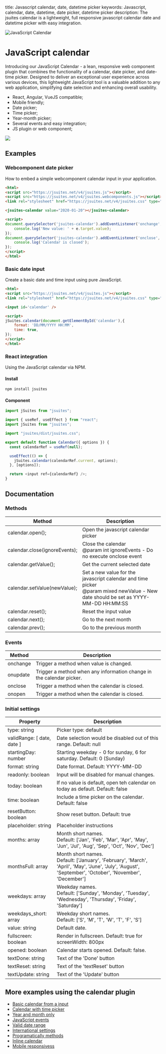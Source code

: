 title: Javascript calendar, date, datetime picker
keywords: Javascript, calendar, date, datetime, date picker, datetime picker
description: The jsuites calendar is a lightweight, full responsive javascript calendar date and datetime picker with easy integration.

![JavaScript Calendar](img/js-calendar.svg)

JavaScript calendar
===================

Introducing our JavaScript Calendar - a lean, responsive web component plugin that combines the functionality of a calendar, date picker, and date-time picker. Designed to deliver an exceptional user experience across various devices, this lightweight JavaScript tool is a valuable addition to any web application, simplifying date selection and enhancing overall usability.  
  

* React, Angular, VueJS compatible;
* Mobile friendly;
* Date picker;
* Time picker;
* Year-month picker;
* Several events and easy integration;
* JS plugin or web component;

![](img/js-calendar.svg)

  

Examples
--------

  

### Webcomponent date picker

How to embed a simple webcomponent calendar input in your application.  
  
  
  
```html
<html>
<script src="https://jsuites.net/v4/jsuites.js"></script>
<script src="https://jsuites.net/v4/jsuites.webcomponents.js"></script>
<link rel="stylesheet" href="https://jsuites.net/v4/jsuites.css" type="text/css" />

<jsuites-calendar value="2020-01-20"></jsuites-calendar>

<script>
document.querySelector('jsuites-calendar').addEventListener('onchange', function(e) {
    console.log('New value: ' + e.target.value);
});
document.querySelector('jsuites-calendar').addEventListener('onclose', function(e) {
    console.log('Calendar is closed');
});
</script>
</html>
```
  
  

### Basic date input

Create a basic date and time input using pure JavaScript.  
  
  
  
```html
<html>
<script src="https://jsuites.net/v4/jsuites.js"></script>
<link rel="stylesheet" href="https://jsuites.net/v4/jsuites.css" type="text/css" />

<input id='calendar' />

<script>
jSuites.calendar(document.getElementById('calendar'),{
    format: 'DD/MM/YYYY HH:MM',
    time: true,
});
</script>
</html>
```
  
  

### React integration

Using the JavaScript calendar via NPM.  
  

#### Install

```bash
npm install jsuites
```
  

#### Component

```javascript
import jSuites from "jsuites";

import { useRef, useEffect } from "react";
import jSuites from "jsuites";

import "jsuites/dist/jsuites.css";

export default function Calendar({ options }) {
  const calendarRef = useRef(null);

  useEffect(() => {
    jSuites.calendar(calendarRef.current, options);
  }, [options]);

  return <input ref={calendarRef} />;
}
```
  
  

Documentation
-------------

### Methods

| Method | Description |
| --- | --- |
| calendar.open(); | Open the javascript calendar picker |
| calendar.close(ignoreEvents); | Close the calendar  <br>@param int ignoreEvents - Do no execute onclose event |
| calendar.getValue(); | Get the current selected date |
| calendar.setValue(newValue); | Set a new value for the javascript calendar and time picker  <br>@param mixed newValue - New date should be set as YYYY-MM-DD HH:MM:SS |
| calendar.reset(); | Reset the input value |
| calendar.next(); | Go to the next month |
| calendar.prev(); | Go to the previous month |

  
  

### Events

| Method | Description |
| --- | --- |
| onchange | Trigger a method when value is changed. |
| onupdate | Trigger a method when any information change in the calendar picker. |
| onclose | Trigger a method when the calendar is closed. |
| onopen | Trigger a method when the calendar is closed. |

  
  

### Initial settings

| Property | Description |
| --- | --- |
| type: string | Picker type: default | year-month-picker. Default: default |
| validRange: [ date, date ] | Date selection would be disabled out of this range. Default: null |
| startingDay: number | Starting weekday - 0 for sunday, 6 for saturday. Default: 0 (Sunday) |
| format: string | Date format. Default: YYYY-MM-DD |
| readonly: boolean | Input will be disabled for manual changes. |
| today: boolean | If no value is default, open teh calendar on today as default. Default: false |
| time: boolean | Include a time picker on the calendar. Default: false |
| resetButton: boolean | Show reset button. Default: true |
| placeholder: string | Placeholder instructions |
| months: array | Month short names.  <br>Default: ['Jan', 'Feb', 'Mar', 'Apr', 'May', 'Jun', 'Jul', 'Aug', 'Sep', 'Oct', 'Nov', 'Dec'] |
| monthsFull: array | Month short names.  <br>Default: ['January', 'February', 'March', 'April', 'May', 'June', 'July', 'August', 'September', 'October', 'November', 'December'] |
| weekdays: array | Weekday names.  <br>Default: ['Sunday', 'Monday', 'Tuesday', 'Wednesday', 'Thursday', 'Friday', 'Saturday'] |
| weekdays_short: array | Weekday short names.  <br>Default: ['S', 'M', 'T', 'W', 'T', 'F', 'S'] |
| value: string | Default date. |
| fullscreen: boolean | Render in fullscreen. Default: true for screenWidth: 800px |
| opened: boolean | Calendar starts opened. Default: false. |
| textDone: string | Text of the 'Done' button |
| textReset: string | Text of the 'textReset' button |
| textUpdate: string | Text of the 'Update' button |

  
  

More examples using the calendar plugin
---------------------------------------

* [Basic calendar from a input](/docs/v4/javascript-calendar/basic)
* [Calendar with time picker](/docs/v4/javascript-calendar/time-picker)
* [Year and month only](/docs/v4/javascript-calendar/year-month)
* [JavaScript events](/docs/v4/javascript-calendar/events)
* [Valid date range](/docs/v4/javascript-calendar/valid-range)
* [International settings](/docs/v4/javascript-calendar/international)
* [Programatically methods](/docs/v4/javascript-calendar/methods)
* [Inline calendar](/docs/v4/javascript-calendar/inline)
* [Mobile responsivess](/docs/v4/javascript-calendar/mobile)

